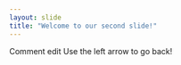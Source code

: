 ```yaml
---
layout: slide
title: "Welcome to our second slide!"
---
```

Comment edit
Use the left arrow to go back!
